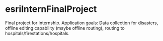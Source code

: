 esriInternFinalProject
======================

Final project for internship. Application goals: Data collection for disasters, offline editing capability (maybe offline routing), routing to hospitals/firestations/hospitals.
